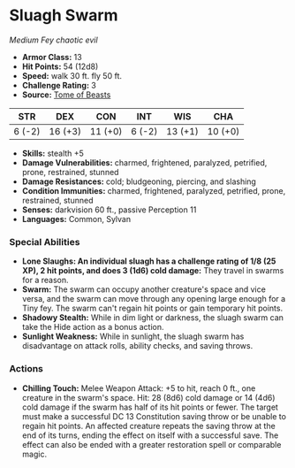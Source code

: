 # Sluagh Swarm

*Medium* *Fey* *chaotic evil*

- **Armor Class:** 13
- **Hit Points:** 54 (12d8)
- **Speed:** walk 30 ft. fly 50 ft.
- **Challenge Rating:** 3
- **Source:** [Tome of Beasts](https://koboldpress.com/kpstore/product/tome-of-beasts-for-5th-edition-print/)

| STR | DEX | CON | INT | WIS | CHA |
| --- | --- | --- | --- | --- | --- |
| 6 (-2) | 16 (+3) | 11 (+0) | 6 (-2) | 13 (+1) | 10 (+0) |

- **Skills:** stealth +5
- **Damage Vulnerabilities:** charmed, frightened, paralyzed, petrified, prone, restrained, stunned
- **Damage Resistances:** cold; bludgeoning, piercing, and slashing
- **Condition Immunities:** charmed, frightened, paralyzed, petrified, prone, restrained, stunned
- **Senses:** darkvision 60 ft., passive Perception 11
- **Languages:** Common, Sylvan
### Special Abilities
- **Lone Slaughs: An individual sluagh has a challenge rating of 1/8 (25 XP), 2 hit points, and does 3 (1d6) cold damage:** They travel in swarms for a reason.
- **Swarm:** The swarm can occupy another creature's space and vice versa, and the swarm can move through any opening large enough for a Tiny fey. The swarm can't regain hit points or gain temporary hit points.
- **Shadowy Stealth:** While in dim light or darkness, the sluagh swarm can take the Hide action as a bonus action.
- **Sunlight Weakness:** While in sunlight, the sluagh swarm has disadvantage on attack rolls, ability checks, and saving throws.
### Actions
- **Chilling Touch:** Melee Weapon Attack: +5 to hit, reach 0 ft., one creature in the swarm's space. Hit: 28 (8d6) cold damage or 14 (4d6) cold damage if the swarm has half of its hit points or fewer. The target must make a successful DC 13 Constitution saving throw or be unable to regain hit points. An affected creature repeats the saving throw at the end of its turns, ending the effect on itself with a successful save. The effect can also be ended with a greater restoration spell or comparable magic.
